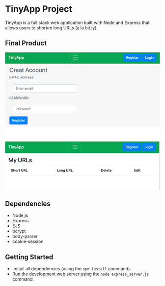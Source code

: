 # TinyApp Project

TinyApp is a full stack web application built with Node and Express that allows users to shorten long URLs (à la bit.ly).

## Final Product

!["Login sample"](./picture/login.png)

!["Main menu"](./picture/main.png)

## Dependencies

- Node.js
- Express
- EJS
- bcrypt
- body-parser
- cookie-session

## Getting Started

- Install all dependencies (using the `npm install` command).
- Run the development web server using the `node express_server.js` command.